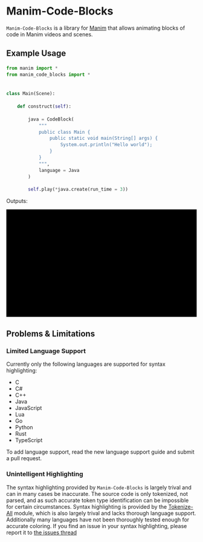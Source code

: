 # Manim-Code-Blocks

`Manim-Code-Blocks` is a library for [Manim](https://github.com/ManimCommunity/manim) that allows animating blocks of code in Manim videos and scenes. 

## Example Usage

```python
from manim import *
from manim_code_blocks import *


class Main(Scene):

    def construct(self):

        java = CodeBlock(
            """
            public class Main {
                public static void main(String[] args) {
                    System.out.println("Hello world");
                }
            }
            """,
            language = Java
        )

        self.play(*java.create(run_time = 3))
```
Outputs:<br>

![](assets/java_demo.gif)

## Problems & Limitations

### Limited Language Support
Currently only the following languages are supported for syntax highlighting:

- C
- C#
- C++
- Java
- JavaScript
- Lua
- Go
- Python
- Rust
- TypeScript

To add language support, read the new language support guide and submit a pull request.

### Unintelligent Highlighting

The syntax highlighting provided by `Manim-Code-Blocks` is largely trival and can in many cases be inaccurate. The source code is only tokenized, not parsed, and as such accurate token type identification can be impossible for certain circumstances. Syntax highlighting is provided by the [Tokenize-All](https://github.com/NicholasIapalucci/Tokenize-All) module, which is also largely trival and lacks thorough language support. Additionally many languages have not been thoroughly tested enough for accurate coloring. If you find an issue in your syntax highlighting, please report it to [the issues thread](https://github.com/NicholasIapalucci/manim-code-blocks/issues)